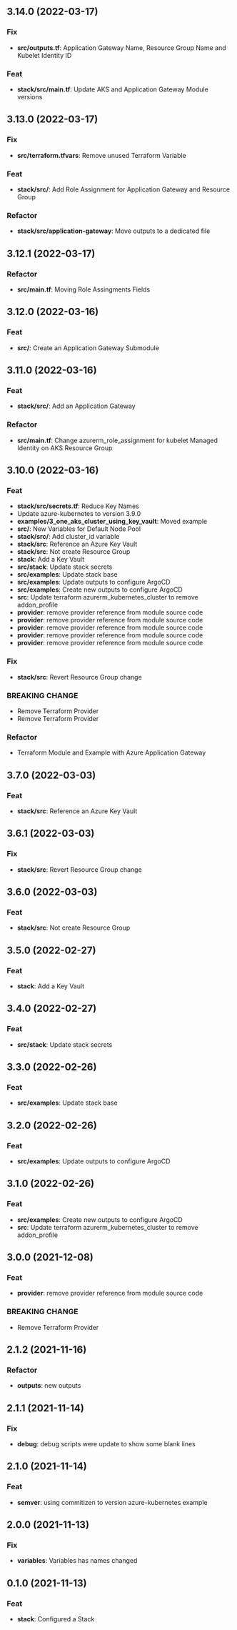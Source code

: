 ## 3.14.0 (2022-03-17)

### Fix

- **src/outputs.tf**: Application Gateway Name, Resource Group Name and Kubelet Identity ID

### Feat

- **stack/src/main.tf**: Update AKS and Application Gateway Module versions

## 3.13.0 (2022-03-17)

### Fix

- **src/terraform.tfvars**: Remove unused Terraform Variable

### Feat

- **stack/src/**: Add Role Assignment for Application Gateway and Resource Group

### Refactor

- **stack/src/application-gateway**: Move outputs to a dedicated file

## 3.12.1 (2022-03-17)

### Refactor

- **src/main.tf**: Moving Role Assingments Fields

## 3.12.0 (2022-03-16)

### Feat

- **src/**: Create an Application Gateway Submodule

## 3.11.0 (2022-03-16)

### Feat

- **stack/src/**: Add an Application Gateway

### Refactor

- **src/main.tf**: Change azurerm_role_assignment for kubelet Managed Identity on AKS Resource Group

## 3.10.0 (2022-03-16)

### Feat

- **stack/src/secrets.tf**: Reduce Key Names
- Update azure-kubernetes to version 3.9.0
- **examples/3_one_aks_cluster_using_key_vault**: Moved example
- **src/**: New Variables for Default Node Pool
- **stack/src/**: Add cluster_id variable
- **stack/src**: Reference an Azure Key Vault
- **stack/src**: Not create Resource Group
- **stack**: Add a Key Vault
- **src/stack**: Update stack secrets
- **src/examples**: Update stack base
- **src/examples**: Update outputs to configure ArgoCD
- **src/examples**: Create new outputs to configure ArgoCD
- **src**: Update terraform azurerm_kubernetes_cluster to remove addon_profile
- **provider**: remove provider reference from module source code
- **provider**: remove provider reference from module source code
- **provider**: remove provider reference from module source code
- **provider**: remove provider reference from module source code
- **provider**: remove provider reference from module source code

### Fix

- **stack/src**: Revert Resource Group change

### BREAKING CHANGE

- Remove Terraform Provider
- Remove Terraform Provider

### Refactor

- Terraform Module and Example with Azure Application Gateway

## 3.7.0 (2022-03-03)

### Feat

- **stack/src**: Reference an Azure Key Vault

## 3.6.1 (2022-03-03)

### Fix

- **stack/src**: Revert Resource Group change

## 3.6.0 (2022-03-03)

### Feat

- **stack/src**: Not create Resource Group

## 3.5.0 (2022-02-27)

### Feat

- **stack**: Add a Key Vault

## 3.4.0 (2022-02-27)

### Feat

- **src/stack**: Update stack secrets

## 3.3.0 (2022-02-26)

### Feat

- **src/examples**: Update stack base

## 3.2.0 (2022-02-26)

### Feat

- **src/examples**: Update outputs to configure ArgoCD

## 3.1.0 (2022-02-26)

### Feat

- **src/examples**: Create new outputs to configure ArgoCD
- **src**: Update terraform azurerm_kubernetes_cluster to remove addon_profile

## 3.0.0 (2021-12-08)

### Feat

- **provider**: remove provider reference from module source code

### BREAKING CHANGE

- Remove Terraform Provider

## 2.1.2 (2021-11-16)

### Refactor

- **outputs**: new outputs

## 2.1.1 (2021-11-14)

### Fix

- **debug**: debug scripts were update to show some blank lines

## 2.1.0 (2021-11-14)

### Feat

- **semver**: using commitizen to version azure-kubernetes example

## 2.0.0 (2021-11-13)

### Fix

- **variables**: Variables has names changed

## 0.1.0 (2021-11-13)

### Feat

- **stack**: Configured a Stack
